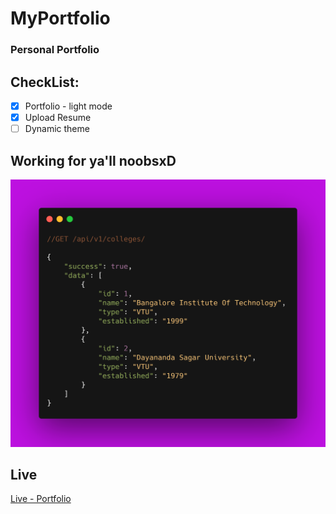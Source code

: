 # MyPortfolio

### Personal Portfolio

## CheckList:

- [x] Portfolio - light mode
- [x] Upload Resume
- [ ] Dynamic theme

## Working for ya'll noobsxD

![DemoLOLxD](resources/API/APICall.png "APICall Demo")

## Live

 [Live - Portfolio](https://darshanaswath.herokuapp.com/)
